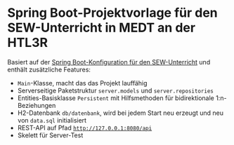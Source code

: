 # Spring Boot-Projektvorlage für den SEW-Unterricht in MEDT an der HTL3R

Basiert auf der [Spring Boot-Konfiguration für den SEW-Unterricht](https://github.com/undecaf/sew-medt#spring-boot-konfiguration-f%C3%BCr-den-sew-unterricht-in-medt-an-der-htl3r)
und enthält zusätzliche Features:

+ <code>Main</code>-Klasse, macht das das Projekt lauffähig
+ Serverseitige Paketstruktur <code>server.models</code> und <code>server.repositories</code>
+ Entities-Basisklasse `Persistent` mit Hilfsmethoden für bidirektionale 1:n-Beziehungen
+ H2-Datenbank <code>db/datenbank</code>, wird bei jedem Start neu erzeugt und neu von <code>data.sql</code>
initialisiert
+ REST-API auf Pfad <code>http://127.0.0.1:8080/api</code>
+ Skelett für Server-Test
